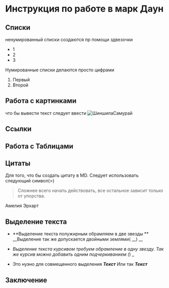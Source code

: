 # Инструкция  по работе в марк Даун

## Списки


ненумированный списки создаются пр помощи здвезочки
* 1
* 2 
* 3

Нумированные списки делаются просто цифрами 

1. Первый
2. Второй 


## Работа с картинками

что бы вывести текст следует ввести ![ШиншилаСамурай](Samurai.jpg)

## Ссылки 

## Работа с Таблицами

## Цитаты 

Для того, что бы создать цитату в MD. Следует использовать следующий символ(>)

>  Сложнее всего начать действовать, все остальное зависит только от упорства.

Амелия Эрхарт

## Выделение текста

* **Выделение текста полужирным обрамляем в две звезды ** 
__Выделение так же допускается двойными  землями( __) __


* *Выделение текста курсивом требуем обрамление в одну звезду.* _Так же курсив можно добавить одним подчеркиванием (_) _

* Это нуэно для совмещенного выделения __*Текст*__ Или так _**Текст**_



## Заключение 